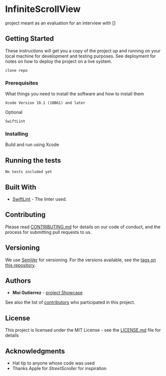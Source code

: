 # InfiniteScrollView

project meant as an evaluation for an interview with []

## Getting Started

These instructions will get you a copy of the project up and running on your local machine for development and testing purposes. See deployment for notes on how to deploy the project on a live system.

```
clone repo
```
### Prerequisites

What things you need to install the software and how to install them
```
Xcode Version 10.1 (10B61) and later
```
Optional
```
SwiftLint
```

### Installing
Build and run using Xcode

## Running the tests
```
No tests included yet
```
## Built With

* [SwiftLint](https://github.com/realm/SwiftLint) - The linter used.

## Contributing

Please read [CONTRIBUTING.md](https://gist.github.com/PurpleBooth/b24679402957c63ec426) for details on our code of conduct, and the process for submitting pull requests to us.

## Versioning

We use [SemVer](http://semver.org/) for versioning. For the versions available, see the [tags on this repository](https://github.com/your/project/tags). 

## Authors

* **Moi Gutierrez**  - [project Showcase](https://projectshowcase.me/moyoteg)

See also the list of [contributors](https://github.com/moyoteg/InfiniteScrollView/contributors) who participated in this project.

## License

This project is licensed under the MIT License - see the [LICENSE.md](LICENSE.md) file for details

## Acknowledgments

* Hat tip to anyone whose code was used
* Thanks Apple for *StreetScroller* for inspiration
